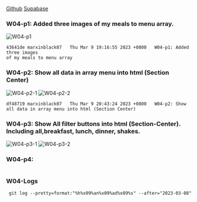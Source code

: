 [Github](https://github.com/marxinblack07/1112-1N-js-demo-211410146)
[Supabase](https://app.supabase.com/project/lkzqmneikhvduesdatyd/storage/buckets/demo-46)

### W04-p1: Added three images of my meals to menu array.

![W04-p1](https://lkzqmneikhvduesdatyd.supabase.co/storage/v1/object/public/demo-46/md_1N_img/w4/w04-1.png?t=2023-03-09T11%3A15%3A20.360Z)

```
43641de marxinblack07   Thu Mar 9 19:16:55 2023 +0800   W04-p1: Added three images 
of my meals to menu array
```

### W04-p2: Show all data in array menu into html (Section Center)

![W04-p2-1](https://lkzqmneikhvduesdatyd.supabase.co/storage/v1/object/public/demo-46/md_1N_img/w4/w04-2-1.png?t=2023-03-09T12%3A41%3A55.721Z)
![W04-p2-2](https://lkzqmneikhvduesdatyd.supabase.co/storage/v1/object/public/demo-46/md_1N_img/w4/w04-2-1.png?t=2023-03-09T12%3A41%3A55.721Z)

```
df48719 marxinblack07   Thu Mar 9 20:43:24 2023 +0800   W04-p2: Show all data in array menu into html (Section Center)
```

### W04-p3: Show All filter buttons into html (Section-Center). Including all,breakfast, lunch, dinner, shakes.

![W04-p3-1](https://lkzqmneikhvduesdatyd.supabase.co/storage/v1/object/public/demo-46/md_1N_img/w4/w04-p3-1.png?t=2023-03-09T12%3A50%3A56.773Z)
![W04-p3-2](https://lkzqmneikhvduesdatyd.supabase.co/storage/v1/object/public/demo-46/md_1N_img/w4/w04-p3-1.png?t=2023-03-09T12%3A50%3A56.773Z)

### W04-p4: 
![]()

### W04-Logs

```
 git log --pretty=format:"%h%x09%an%x09%ad%x09%s" --after="2023-03-08"
```